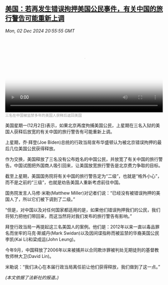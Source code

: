 <!--1733173143000-->
[美国：若再发生错误拘押美国公民事件，有关中国的旅行警告可能重新上调](https://www.voachinese.com/a/us-says-china-travel-advice-contingent-on-not-detaining-americans-washington-united-states-20241202/7884626.html)
------

<div><i>Mon, 02 Dec 2024 20:55:55 GMT</i></div><video poster="https://images.weserv.nl?url=gdb.voanews.com/cdf183fe-307d-4d0b-a6fb-5f3dd2bf84d2_tv_b1_r1_s_w900.jpg" src="https://voa-video-ns.akamaized.net/pangeavideo/2024/11/c/cd/cdf183fe-307d-4d0b-a6fb-5f3dd2bf84d2_240p.mp4" style="width:100%" controls></video><div><small style="color: #999;">三名在中国被监禁多年的美国人获释后返回美国 </small></div><p>美国星期一(12月2日)表示，如果北京再度拘捕美国公民，上星期在三名入狱的美国人获释后放宽的有关中国的旅行警告有可能重新上调。</p><p>上星期，乔·拜登(Joe Biden)总统的行政当局宣布华盛顿认为被北京错误拘押的最后几位美国公民获得释放。</p><p>作为交换，美国释放了三名没有公布姓名的中国公民，并放宽了有关中国的旅行警告。中国试图把外国商人吸引回来，让美国放宽旅行警告是北京费力争取的目标。</p><p>截至上星期，美国国务院将有关中国的旅行警告定为“二级”，也就是“格外小心”，而不是之前的“三级”，也就是劝告美国人重新考虑前往中国。</p><p>国务院发言人马修·米勒(Matthew Miller)对记者们说：“已经没有被错误拘押的美国人了，所以它们被下调到了二级。”</p><p>“但是，对中国以及对任何国家都适用的是，如果他们错误拘押我们的公民，我们将努力把他们带回来，而这当然将对我们发布的旅行警告有影响。”</p><p>拜登行政当局一再提起这三名美国人的案例。他们是：2012年以来一直以毒品罪名而坐牢的马克·斯威丹(Mark Swidan)以及因间谍指称而被监禁的华裔美国公民李凯(Kai Li)和梁成运(John Leung)。</p><p>今年9月，中国释放了2006年以来被捕并以合同欺诈罪被判处无期徒刑的基督教牧师林大卫(David Lin)。</p><p>米勒说：“我们决心在本届行政当局离任前让他们获得释放，我们做到了这一点。”</p><p><em>(本文依据了法新社的报道。)</em></p>
